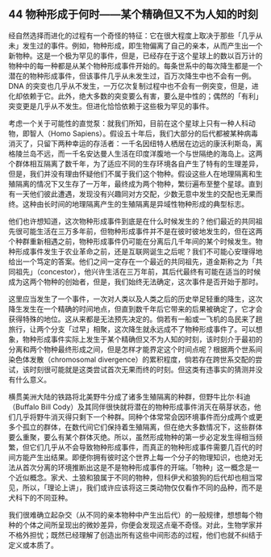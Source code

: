 ## 44 物种形成于何时——某个精确但又不为人知的时刻

经自然选择而进化的过程有一个奇怪的特征：它在很大程度上取决于那些「几乎从未」发生过的事件。例如，物种形成，即生物偏离了自己的亲本，从而产生出一个新物种。这是一个极为罕见的事件，但是，已经存在于这个星球上的数以百万计的物种中的每一种都是从某个物种形成事件开始的。每条世系中的每次降生都是一个潜在的物种形成事件，但该事件几乎从未发生过，百万次降生中也不会有一例。DNA 的突变也几乎从不发生，一万亿次复制过程中也不会有一例突变，但是，进化却依赖于它。此外，绝大多数的突变要么有害，要么是中性的；偶然的「有利」突变更是几乎从不发生。但进化恰恰依赖于这些极为罕见的事件。

考虑一个关于可能性的直觉泵：就我们所知，目前在这个星球上只有一种人科动物，即智人（Homo Sapiens）。假设五十年后，我们大部分的后代都被某种病毒消灭了，只留下两种幸运的存活者：一千名因纽特人栖居在边远的康沃利斯岛，离格陵兰岛不远，而一千名安达曼人生活在印度洋腹地一个与世隔绝的海岛上。这两个群体相互隔离了数千年，为了适应不同的生存环境各自产生了特有的生理差异，但是，我们并没有理由怀疑他们不属于我们这个物种。假设这些人在地理隔离和生殖隔离的情况下又生存了一万年，最终成为两个物种，繁衍遍布至整个星球。直到有一天他们彼此遭遇，发现没有兴趣同对方交配，少数无意中发生的交配也无果而终。这种由长时间的地理隔离产生的生殖隔离是异域性物种形成的典型标志。

他们也许想知道，这次物种形成事件到底是在什么时候发生的？他们最近的共同祖先很可能生活在三万多年前，但物种形成事件并不是在彼时彼地发生的，但在这两个种群重新相遇之前，物种形成事件仍可能在分离后几千年间的某个时候发生。物种形成事件发生于农业革命之前，还是互联网诞生之后呢？我们不可能心安理得地给出一个笃定的答案。他们之间一定存在一个最近的共同祖先，道金斯称之为「共同祖先」（concestor），他兴许生活在三万年前，其后代最终有可能在适当的时候成为这两个物种的创始者，但是，我们始终无法确定，这次事件是否开始于那时。

这里应当发生了一个事件，一次对人类以及人类之后的历史举足轻重的降生，这次降生发生在一个精确的时间地点，但直到数千年后它带来的后果被确定了，它才会获得特殊的地位。这从来都是无法预先决定的。倘若有一船或一飞机的岛民来了趟旅行，让两个分支「过早」相聚，这次降生就永远成不了物种形成事件了。可以想象，物种形成事件实际上发生于某个精确但又不为人知的时刻，该时刻介于最初的分离和两个物种最终形成之间，但是怎样才能界定这个时间点呢？根据两个世系间染色体发散（chromosomal divergence）的累积程度，倘若存在跨世系交配的尝试，该时刻很可能就是这类尝试首次无果而终的时刻。但这类有违事实的猜测并没有什么意义。

横贯美洲大陆的铁路将北美野牛分成了诸多生殖隔离的种群，但野牛比尔·科迪（Buffalo Bill Cody）及其同伴很快就将潜在的物种形成事件消灭在萌芽状态，他们几乎将野牛消灭得只剩下一个种群。同种个体常常会因环境事件而分成两个或更多个孤立的群体，在数代间它们保持着生殖隔离，但在绝大多数情况下，这些群体要么重聚，要么有某个群体灭绝。所以，虽然形成物种的第一步必定发生得相当频繁，但它们几乎从不会导致物种形成事件，而真正的物种形成事件需要几百代的时间方能产生出结果。即便你拥有彼时这个世界上每一个分子的物理知识，也绝对无法从首次分离的环境推断出这是不是物种形成事件的开端。「物种」这一概念是一个近似概念。家犬、土狼和狼属于不同的物种，但科伊犬和狼狗的后代却也相当常见，所以，「理论上讲」，我们或许应该将这三类动物仅仅看作不同的品种，而不是犬科下的不同亚种。

我们很难确立起杂交（从不同的亲本物种中产生出后代）的一般规律，想想每个物种的个体之间所呈现出的微妙差异，你便会发现这点毫不奇怪。对此，生物学家并不格外担忧；既然已经理解了创造出所有这些中间形态的过程，他们也就不纠结于定义或本质了。



